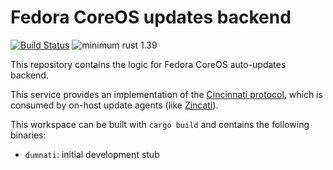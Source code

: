 # Fedora CoreOS updates backend

[![Build Status](https://api.travis-ci.com/coreos/fedora-coreos-cincinnati.svg?branch=master)](https://travis-ci.com/coreos/fedora-coreos-cincinnati)
![minimum rust 1.39](https://img.shields.io/badge/rust-1.39%2B-orange.svg)

This repository contains the logic for Fedora CoreOS auto-updates backend.

This service provides an implementation of the [Cincinnati protocol][cincinnati], which is consumed by on-host update agents (like [Zincati][zincati]).

This workspace can be built with `cargo build` and contains the following binaries:

 * `dumnati`: initial development stub

[cincinnati]: https://github.com/openshift/cincinnati
[zincati]: https://github.com/coreos/zincati
